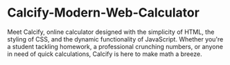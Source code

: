 # Calcify-Modern-Web-Calculator
Meet Calcify, online calculator designed with the simplicity of HTML, the styling of CSS, and the dynamic functionality of JavaScript. Whether you're a student tackling homework, a professional crunching numbers, or anyone in need of quick calculations, Calcify is here to make math a breeze.
